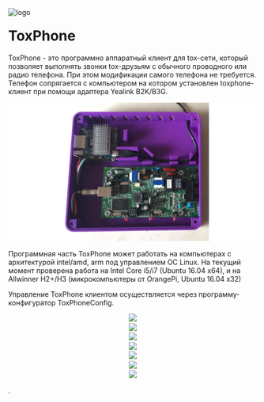 <a name="toxphone" />
<img align="left" src="https://raw.githubusercontent.com/hkarel/ToxPhone/master/setup/icons/128x128/toxphone.png" alt="logo" />

# ToxPhone

ToxPhone - это программно аппаратный клиент для tox-сети, который позволяет выполнять звонки tox-друзьям с обычного проводного или радио телефона. При этом модификации самого телефона не требуется. Телефон сопрягается с компьютером на котором установлен toxphone-клиент при помощи адаптера  Yealink&nbsp;B2K/B3G.

<p align="center">
<img src="https://raw.githubusercontent.com/hkarel/ToxPhone/master/doc/ToxPhoneBox.jpeg"/><br>
</p>

Программная часть ToxPhone может работать на компьютерах с архитектурой intel/amd, arm под управлением ОС&nbsp;Linux.
На текущий момент проверена работа на Intel Core i5/i7 (Ubuntu 16.04 x64), и на Allwinner H2+/H3 (микрокомпьютеры от OrangePi, Ubuntu 16.04 x32)

Управление ToxPhone клиентом осуществляется через программу-конфигуратор ToxPhoneConfig.

<p align="center">
<img src="https://raw.githubusercontent.com/hkarel/ToxPhone/master/doc/ToxPhoneConfig_0.png"/><br>
<img src="https://raw.githubusercontent.com/hkarel/ToxPhone/master/doc/ToxPhoneConfig_1.png"/><br>
<img src="https://raw.githubusercontent.com/hkarel/ToxPhone/master/doc/ToxPhoneConfig_2.png"/><br>
<img src="https://raw.githubusercontent.com/hkarel/ToxPhone/master/doc/ToxPhoneConfig_3.png"/><br>
<img src="https://raw.githubusercontent.com/hkarel/ToxPhone/master/doc/ToxPhoneConfig_4.png"/><br>
<img src="https://raw.githubusercontent.com/hkarel/ToxPhone/master/doc/ToxPhoneConfig_5.png"/><br>
<img src="https://raw.githubusercontent.com/hkarel/ToxPhone/master/doc/ToxPhoneConfig_6.png"/><br>
</p>
.
